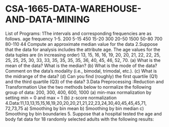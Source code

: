 # CSA-1665-DATA-WAREHOUSE-AND-DATA-MINING


List of Programs:
1The intervals and corresponding frequencies are as follows. age frequency
1-5. 200
5-15 450
15-20 300
20-50 1500
50-80 700
80-110 44
Compute an approximate median value for the data
2.Suppose that the data for analysis includes the attribute age. The age values for the data
tuples are (in increasing order) 13, 15, 16, 16, 19, 20, 20, 21, 22, 22, 25, 25, 25, 25, 30, 33,
33, 35, 35, 35, 35, 36, 40, 45, 46, 52, 70.
(a) What is the mean of the data? What is the median?
(b) What is the mode of the data? Comment on the data’s modality (i.e., bimodal, trimodal,
etc.).
(c) What is the midrange of the data?
(d) Can you find (roughly) the first quartile (Q1) and the third quartile (Q3) of the data?
3.Data Preprocessing :Reduction and Transformation
Use the two methods below to normalize the following group of data: 200, 300, 400, 600,
1000 (a) min-max normalization by setting min = 0 and max = 1 (b) z-score normalization
4.Data:11,13,13,15,15,16,19,20,20,20,21,21,22,23,24,30,40,45,45,45,71,
72,73,75
a) Smoothing by bin mean
b) Smoothing by bin median
c) Smoothing by bin boundaries
5. Suppose that a hospital tested the age and body fat data for 18 randomly selected adults
with the following results:

